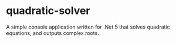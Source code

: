 # quadratic-solver
A simple console application written for .Net 5 that solves quadratic equations, and outputs complex roots.
